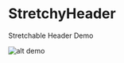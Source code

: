 # StretchyHeader
Stretchable Header Demo

![alt demo](https://github.com/myunggu/GuidePreview/blob/master/StretchyHeader/demo.gif)

